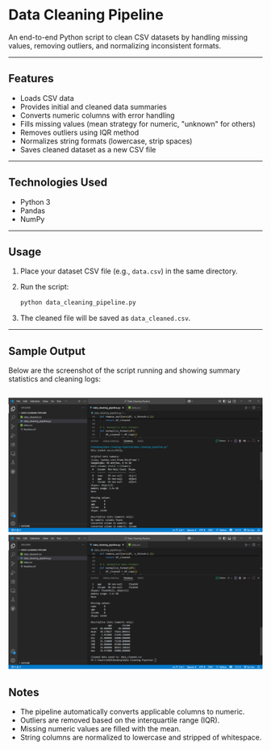 # Data Cleaning Pipeline

An end-to-end Python script to clean CSV datasets by handling missing values, removing outliers, and normalizing inconsistent formats.

---

## Features

* Loads CSV data
* Provides initial and cleaned data summaries
* Converts numeric columns with error handling
* Fills missing values (mean strategy for numeric, "unknown" for others)
* Removes outliers using IQR method
* Normalizes string formats (lowercase, strip spaces)
* Saves cleaned dataset as a new CSV file

---

## Technologies Used

* Python 3
* Pandas
* NumPy

---

## Usage

1. Place your dataset CSV file (e.g., `data.csv`) in the same directory.
2. Run the script:

   ```bash
   python data_cleaning_pipeline.py
   ```
3. The cleaned file will be saved as `data_cleaned.csv`.

---

## Sample Output

Below are the screenshot of the script running and showing summary statistics and cleaning logs:

![Sample Output Screenshot](Sc1.png)
![Sample Output Screenshot](Sc2.png)
---

## Notes

* The pipeline automatically converts applicable columns to numeric.
* Outliers are removed based on the interquartile range (IQR).
* Missing numeric values are filled with the mean.
* String columns are normalized to lowercase and stripped of whitespace.
